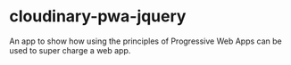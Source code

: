 # cloudinary-pwa-jquery
An app to show how using the principles of Progressive Web Apps can be used to super charge a web app.
